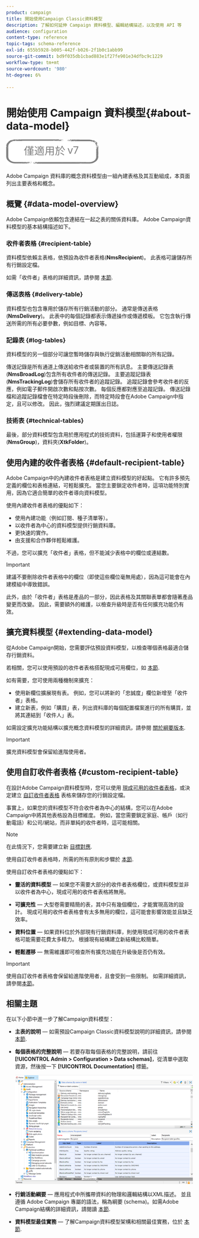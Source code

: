 ```yaml
---
product: campaign
title: 開始使用Campaign Classic資料模型
description: 了解如何延伸 Campaign 資料模型、編輯結構描述，以及使用 API 等
audience: configuration
content-type: reference
topic-tags: schema-reference
exl-id: 655b5928-b005-442f-b026-2f1b0c1abb99
source-git-commit: bd9f035db1cbad883e1f27fe901e34dfbc9c1229
workflow-type: tm+mt
source-wordcount: '980'
ht-degree: 6%

---
```


# 開始使用 Campaign 資料模型{#about-data-model}

![](../../assets/v7-only.svg)

Adobe Campaign 資料庫的概念資料模型由一組內建表格及其互動組成，本頁面列出主要表格和概念。

## 概覽 {#data-model-overview}

Adobe Campaign依賴包含連結在一起之表的關係資料庫。 Adobe Campaign資料模型的基本結構描述如下。

### 收件者表格 {#recipient-table}

資料模型依賴主表格，依預設為收件者表格(**NmsRecipient**)。 此表格可讓儲存所有行銷設定檔。

如需「收件者」表格的詳細資訊，請參閱 [本節](#default-recipient-table).

### 傳送表格 {#delivery-table}

資料模型也包含專用於儲存所有行銷活動的部分。 通常是傳送表格(**NmsDelivery**)。 此表中的每個記錄都表示傳遞操作或傳遞模板。 它包含執行傳送所需的所有必要參數，例如目標、內容等。

### 記錄表 {#log-tables}

資料模型的另一個部分可讓您暫時儲存與執行促銷活動相關聯的所有記錄。

傳送記錄是所有通道上傳送給收件者或裝置的所有訊息。 主要傳送記錄表(**NmsBroadLog**)包含所有收件者的傳送記錄。
主要追蹤記錄表(**NmsTrackingLog**)會儲存所有收件者的追蹤記錄。 追蹤記錄會參考收件者的反應，例如電子郵件開啟次數和點按次數。 每個反應都對應至追蹤記錄。
傳送記錄檔和追蹤記錄檔會在特定時段後刪除，而特定時段會在Adobe Campaign中指定，且可以修改。 因此，強烈建議定期匯出日誌。

### 技術表 {#technical-tables}

最後，部分資料模型包含用於應用程式的技術資料，包括運算子和使用者權限(**NmsGroup**)，資料夾(**XtkFolder**)。

## 使用內建的收件者表格 {#default-recipient-table}

Adobe Campaign中的內建收件者表格是建立資料模型的好起點。 它有許多預先定義的欄位和表格連結，可輕鬆擴充。 當您主要鎖定收件者時，這項功能特別實用，因為它適合簡單的收件者導向資料模型。

使用內建收件者表格的優點如下：

* 使用內建功能（例如訂閱、種子清單等）。
* 以收件者為中心的資料模型提供行銷資料庫。
* 更快速的實作。
* 由支援和合作夥伴輕鬆維護。

不過，您可以擴充「收件者」表格，但不能減少表格中的欄位或連結數。

>[!IMPORTANT]
>
>建議不要刪除收件者表格中的欄位（即使這些欄位毫無用處），因為這可能會在內建模組中導致錯誤。

此外，由於「收件者」表格是產品的一部分，因此表格及其關聯表單都會隨著產品變更而改變。 因此，需要額外的維護，以檢查升級時是否有任何擴充功能仍有效。

## 擴充資料模型 {#extending-data-model}

從Adobe Campaign開始，您需要評估預設資料模型，以檢查哪個表格最適合儲存行銷資料。

若相關，您可以使用預設的收件者表格搭配現成可用欄位，如 [本節](#default-recipient-table).

如有需要，您可使用兩種機制來擴充：

* 使用新欄位擴展現有表。 例如，您可以將新的「忠誠度」欄位新增至「收件者」表格。
* 建立新表，例如「購買」表，列出資料庫的每個配置檔案進行的所有購買，並將其連結到「收件人」表。

如需設定擴充功能結構以擴充概念資料模型的詳細資訊，請參閱 [關於綱要版本](../../configuration/using/about-schema-edition.md).

>[!IMPORTANT]
>
>擴充資料模型會保留給進階使用者。

## 使用自訂收件者表格 {#custom-recipient-table}

在設計Adobe Campaign資料模型時，您可以使用 [現成可用的收件者表格](#default-recipient-table)，或決定建立 [自訂收件者表格](../../configuration/using/about-custom-recipient-table.md) 表格來儲存您的行銷設定檔。

事實上，如果您的資料模型不符合收件者為中心的結構，您可以在Adobe Campaign中將其他表格設為目標維度。 例如，當您需要鎖定家庭、帳戶（如行動電話）和公司/網站，而非單純的收件者時，這可能相關。

>[!NOTE]
>
>在此情況下，您需要建立新 [目標對應](../../configuration/using/target-mapping.md).

使用自訂收件者表格時，所需的所有原則和步驟於 [本節](../../configuration/using/about-custom-recipient-table.md).

使用自訂收件者表格的優點如下：

* **靈活的資料模型**  — 如果您不需要大部分的收件者表格欄位，或資料模型並非以收件者為中心，現成可用的收件者表格將無用。

* **可擴充性**  — 大型卷需要精簡的表，其中只有幾個欄位，才能實現高效的設計。 現成可用的收件者表格會有太多無用的欄位，這可能會影響效能並且缺乏效率。

* **資料位置**  — 如果資料位於外部現有行銷資料庫，則使用現成可用的收件者表格可能需要花費太多精力。 根據現有結構建立新結構比較簡單。

* **輕鬆遷移**  — 無需維護即可檢查所有擴充功能在升級後是否仍有效。

>[!IMPORTANT]
>
>使用自訂收件者表格會保留給進階使用者，且會受到一些限制。 如需詳細資訊，請參閱[本節](../../configuration/using/about-custom-recipient-table.md)。

## 相關主題

在以下小節中進一步了解Campaign資料模型：

* **主表的說明**  — 如需預設Campaign Classic資料模型說明的詳細資訊，請參閱 [本節](../../configuration/using/data-model-description.md).

* **每個表格的完整說明**  — 若要存取每個表格的完整說明，請前往 **[!UICONTROL Admin > Configuration > Data schemas]**，從清單中選取資源，然後按一下 **[!UICONTROL Documentation]** 標籤。

   ![](assets/data-model_documentation-tab.png)


* **行銷活動綱要**  — 應用程式中所攜帶資料的物理和邏輯結構以XML描述。 並且遵循 Adobe Campaign 專屬的語法，稱為綱要 (schema)。如需Adobe Campaign結構的詳細資訊，請閱讀 [本節](../../configuration/using/about-schema-reference.md).

* **資料模型最佳實務**  — 了解Campaign資料模型架構和相關最佳實務，位於 [本節](../../configuration/using/data-model-best-practices.md#data-model-architecture).
